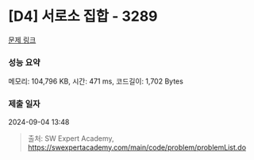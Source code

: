 # [D4] 서로소 집합 - 3289 

[문제 링크](https://swexpertacademy.com/main/code/problem/problemDetail.do?contestProbId=AWBJKA6qr2oDFAWr) 

### 성능 요약

메모리: 104,796 KB, 시간: 471 ms, 코드길이: 1,702 Bytes

### 제출 일자

2024-09-04 13:48



> 출처: SW Expert Academy, https://swexpertacademy.com/main/code/problem/problemList.do
